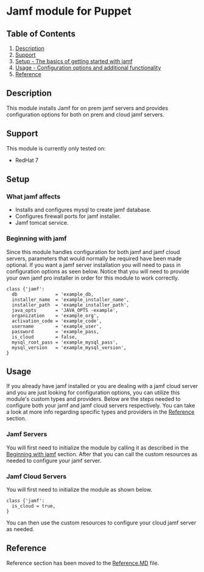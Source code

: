 # Jamf module for Puppet

## Table of Contents

1. [Description](#description)
2. [Support](#support)
3. [Setup - The basics of getting started with jamf](#setup)
4. [Usage - Configuration options and additional functionality](#usage)
5. [Reference](#reference)

## Description

This module installs Jamf for on prem jamf servers and provides configuration options
for both on prem and cloud jamf servers.

## Support

This module is currently only tested on:

* RedHat 7

## Setup

### What jamf affects

* Installs and configures mysql to create jamf database.
* Configures firewall ports for jamf installer.
* Jamf tomcat service.

### Beginning with jamf

Since this module handles configuration for both jamf and jamf cloud servers, parameters that would normally be required
have been made optional. If you want a jamf server installation you will need to pass in configuration options as seen below.
Notice that you will need to provide your own jamf pro installer in order for this module to work correctly.

```puppet
class {'jamf':
  db              = 'example_db,
  installer_name  = 'example_installer_name',
  installer_path  = 'example_installer_path',
  java_opts       = 'JAVA_OPTS -example',
  organization    = 'example_org',
  activation_code = 'example_code',
  username        = 'example_user',
  password        = 'example_pass,
  is_cloud        = false,
  mysql_root_pass = 'example_mysql_pass',
  mysql_version   = 'example_mysql_version',
}
```

## Usage

If you already have jamf installed or you are dealing with a jamf cloud server and you
are just looking for configuration options, you can utilize this module's custom types
and providers. Below are the steps needed to configure both your jamf and jamf cloud servers
respectively. You can take a look at more info regarding specific types and providers
in the [Reference](#reference) section.

### Jamf Servers

You will first need to initialize the module by calling it as described in the
[Beginning with jamf](#beginning-with-jamf) section. After that you can call
the custom resources as needed to configure your jamf server.

### Jamf Cloud Servers

You will first need to initialize the module as shown below.

```puppet
class {'jamf':
  is_cloud = true,
}
```

You can then use the custom resources to configure your cloud jamf server as needed.

## Reference

Reference section has been moved to the [Reference.MD](https://github.com/EncoreTechnologies/puppet-jamf/blob/master/REFERENCE.md) file.
